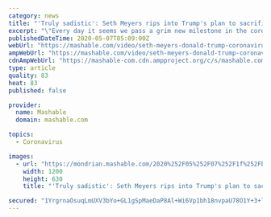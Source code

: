 ```yaml
---
category: news
title: "'Truly sadistic': Seth Meyers rips into Trump's plan to sacrifice Americans to the coronavirus"
excerpt: "\"Every day it seems we pass a grim new milestone in the coronavirus pandemic, with more than 70,000 Americans now dead and almost 30 million out of work,\" said Late Night host Seth Meyers on Wednesday."
publishedDateTime: 2020-05-07T05:09:00Z
webUrl: "https://mashable.com/video/seth-meyers-donald-trump-coronavirus-honeywell-mask-economy/"
ampWebUrl: "https://mashable.com/video/seth-meyers-donald-trump-coronavirus-honeywell-mask-economy.amp"
cdnAmpWebUrl: "https://mashable-com.cdn.ampproject.org/c/s/mashable.com/video/seth-meyers-donald-trump-coronavirus-honeywell-mask-economy.amp"
type: article
quality: 83
heat: 83
published: false

provider:
  name: Mashable
  domain: mashable.com

topics:
  - Coronavirus

images:
  - url: "https://mondrian.mashable.com/2020%252F05%252F07%252F1f%252Fbf951f58426c43c6b5114f12c2883a23.6da11.png%252F1200x630.png?signature=j3oJW-iNDwjYAEjjHwQFvThDDkg="
    width: 1200
    height: 630
    title: "'Truly sadistic': Seth Meyers rips into Trump's plan to sacrifice Americans to the coronavirus"

secured: "1YrgrnaOsuqLmUXV3bYo+GL1gSpMaeDaP8Al+Wi6Vp1bh18nvpaU78O1Y+3+lVxtcqggPDuvF2YBqj30owHvJ3jcv3ITIy6tqvAnCpRcY88YIA10vNkvGEmYVw/cweZ080EnxDj/EdbhHWGYFUGSgfLaTY4SIJr6/RVy77Pocm+6qp7DdQ8kAAkv0Eu4tAMbkfLbCBQZRivsoFb9qJSdEiPlx60ikNysaXqQXk/Ql67PdOWjrW104Wzk3PdmhQ8kQ9QmEOFes4wPIGm7Q5cg04EaySS2Ste+av5c8V5duveD7vkZxZEAk6/L1Leil0cj;oEnFbgqmYTFgKMeDmP281Q=="
---
```



